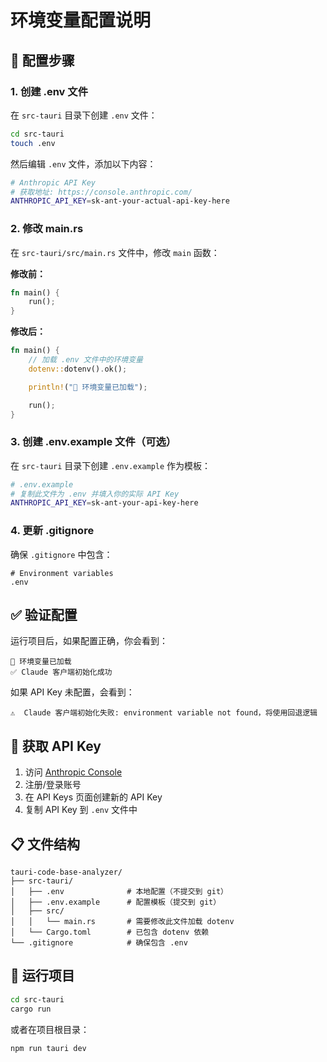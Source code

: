# 环境变量配置说明

## 📝 配置步骤

### 1. 创建 .env 文件

在 `src-tauri` 目录下创建 `.env` 文件：

```bash
cd src-tauri
touch .env
```

然后编辑 `.env` 文件，添加以下内容：

```bash
# Anthropic API Key
# 获取地址: https://console.anthropic.com/
ANTHROPIC_API_KEY=sk-ant-your-actual-api-key-here
```

### 2. 修改 main.rs

在 `src-tauri/src/main.rs` 文件中，修改 `main` 函数：

**修改前：**

```rust
fn main() {
    run();
}
```

**修改后：**

```rust
fn main() {
    // 加载 .env 文件中的环境变量
    dotenv::dotenv().ok();

    println!("🔧 环境变量已加载");

    run();
}
```

### 3. 创建 .env.example 文件（可选）

在 `src-tauri` 目录下创建 `.env.example` 作为模板：

```bash
# .env.example
# 复制此文件为 .env 并填入你的实际 API Key
ANTHROPIC_API_KEY=sk-ant-your-api-key-here
```

### 4. 更新 .gitignore

确保 `.gitignore` 中包含：

```
# Environment variables
.env
```

## ✅ 验证配置

运行项目后，如果配置正确，你会看到：

```
🔧 环境变量已加载
✅ Claude 客户端初始化成功
```

如果 API Key 未配置，会看到：

```
⚠️  Claude 客户端初始化失败: environment variable not found，将使用回退逻辑
```

## 🔑 获取 API Key

1. 访问 [Anthropic Console](https://console.anthropic.com/)
2. 注册/登录账号
3. 在 API Keys 页面创建新的 API Key
4. 复制 API Key 到 `.env` 文件中

## 📋 文件结构

```
tauri-code-base-analyzer/
├── src-tauri/
│   ├── .env              # 本地配置（不提交到 git）
│   ├── .env.example      # 配置模板（提交到 git）
│   ├── src/
│   │   └── main.rs       # 需要修改此文件加载 dotenv
│   └── Cargo.toml        # 已包含 dotenv 依赖
└── .gitignore            # 确保包含 .env
```

## 🚀 运行项目

```bash
cd src-tauri
cargo run
```

或者在项目根目录：

```bash
npm run tauri dev
```

